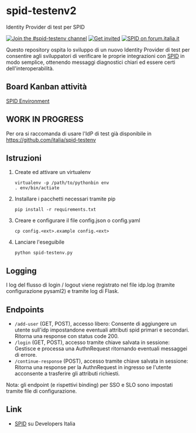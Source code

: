 # spid-testenv2
Identity Provider di test per SPID

[![Join the #spid-testenv channel](https://img.shields.io/badge/Slack%20channel-%23spid--testenv-blue.svg?logo=slack)](https://developersitalia.slack.com/messages/C7ESTMQDQ)
[![Get invited](https://slack.developers.italia.it/badge.svg)](https://slack.developers.italia.it/)
[![SPID on forum.italia.it](https://img.shields.io/badge/Forum-SPID-blue.svg)](https://forum.italia.it/c/spid)

Questo repository ospita lo sviluppo di un nuovo Identity Provider di test per consentire agli sviluppatori di verificare le proprie integrazioni con [SPID](https://www.spid.gov.it) in modo semplice, ottenendo messaggi diagnostici chiari ed essere certi dell'interoperabilità.

## Board Kanban attività
[SPID Environment](https://trello.com/b/ISkTVBDY/spid-environment)

## WORK IN PROGRESS
Per ora si raccomanda di usare l'IdP di test già disponibile in https://github.com/italia/spid-testenv 

## Istruzioni

1) Create ed attivare un virtualenv
    ```
    virtualenv -p /path/to/pythonbin env
    . env/bin/actiate
    ```

2) Installare i pacchetti necessari tramite pip
    ```
    pip install -r requirements.txt
    ```

3) Creare e configurare il file config.json o config.yaml
    ```
    cp config.<ext>.example config.<ext>
    ```

4) Lanciare l'eseguibile
    ```
    python spid-testenv.py
    ```

## Logging

I log del flusso di login / logout viene registrato nel file idp.log (tramite configurazione pysaml2) e
tramite log di Flask.

## Endpoints

* `/add-user` (GET, POST), accesso libero: Consente di aggiungere un utente sull'idp impostandone eventuali attributi spid primari e secondari. Ritorna una response con status code 200.
* `/login` (GET, POST), accesso tramite chiave salvata in sessione: Gestisce e processa una AuthnRequest ritornando eventuali messaggei di errore.
* `/continue-response` (POST), accesso tramite chiave salvata in sessione: Ritorna una response per la AuthnRequest in ingresso se l'utente acconsente a trasferire gli attributi richiesti.

Nota: gli endpoint (e rispettivi binding) per SSO e SLO sono impostati tramite file di configurazione.

## Link
* [SPID](https://developers.italia.it/it/spid) su Developers Italia
